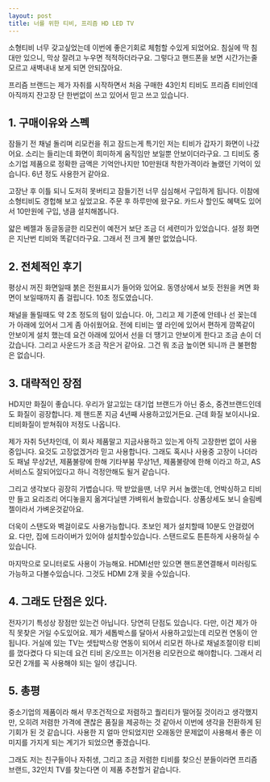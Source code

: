 ```yaml
---
layout: post
title: 너를 위한 티비, 프리즘 HD LED TV
---
```


소형티비 너무 갖고싶었는데 이번에 좋은기회로 체험할 수있게 되었어요.
침실에 딱 침대만 있으니, 막상 잘려고 누우면 적적하더라구요. 그렇다고 핸드폰을 보면 시간가는줄 모르고 새벽내내 보게 되면 안되잖아요.

프리즘 브랜드는 제가 자취를 시작하면서 처음 구매한 43인치 티비도 프리즘 티비인데 아직까지 잔고장 단 한번없이 쓰고 있어서 믿고 쓰고 있습니다.



<h2>1. 구매이유와 스펙</h2>
잠들기 전 채널 돌리며 리모컨을 쥐고 잠드는게 특기인 저는 티비가 갑자기 화면이 나갔어요. 소리는 들리는데 화면이 희미하게 움직임만 보일뿐 안보이더라구요. 그 티비도 중소기업 제품으로 정확한 금액은 기억안나지만 10만원대 착한가격이라 놀랬던 기억이 있습니다. 6년 정도 사용한거 같아요.

고장난 후 이틀 되니 도저히 못버티고 잠들기전 너무 심심해서 구입하게 됩니다. 이참에 소형티비도 경헙해 보고 싶었고요. 주문 후 하루만에 왔구요. 카드사 할인도 혜택도 있어서 10만원에 구입, 냉큼 설치해봅니다.

얇은 베젤과 동글동글한 리모컨이 예전거 보단 조금 더 세련미가 있었습니다. 설정 화면은 지난번 티비와 똑같더라구요. 그래서 전 크게 불만 없었습니다.



<h2>2. 전체적인 후기</h2>
평상시 꺼진 화면일때 붉은 전원표시가 들어와 있어요. 동영상에서 보듯 전원을 켜면 화면이 보일때까지 좀 걸립니다. 10초 정도였습니다.

채널을 돌릴때도 약 2초 정도의 텀이 있습니다. 아, 그리고 제 기준에 안테나 선 꽂는데가 아래에 있어서 그게 좀 아쉬웠어요.
전에 티비는 옆 라인에 있어서 편하게 깜쪽같이 안보이게 설치 했는데 요건 아래에 있어서 선을 더 땡기고 안보이게 한다고
조금 손이 더 갔습니다. 그리고 사운드가 조금 작은거 같아요. 그건 뭐 조금 높이면 되니까 큰 불편함은 없습니다.



<h2>3. 대략적인 장점</h2>
HD지만 화질이 좋습니다. 우리가 알고있는 대기업 브랜드가 아닌 중소, 중견브랜드인데도 화질이 굉장합니다. 제 핸드폰 지금 4년째 사용하고있거든요. 근데 화질 보이시나요. 티비화질이 받쳐줘야 저정도 나옵니다.

제가 자취 5년차인데, 이 회사 제품말고 지금사용하고 있는게 아직 고장한번 없이 사용중입니다.
요것도 고장없겠거라 믿고 사용합니다. 그래도 혹시나 사용중 고장이 나더라도 패널 무상2년, 제품불량에 한해
기타부붐 무상1년, 제품불량에 한해 이라고 하고, AS서비스도 잘되어있다고 하니 걱정안해도 될거 같습니다.

그리고 생각보다 굉장히 가볍습니다. 딱 받았을땐, 너무 커서 놀랬는데, 언박싱하고 티비만 들고 요리조리 어디놓을지 옮겨다닐땐 가벼워서 놀랐습니다. 상품상세도 보니 슬림베젤이라서 가벼운것같아요.

더욱이 스탠도와 벽걸이로도 사용가능합니다. 초보인 제가 설치할때 10분도 안걸렸어요. 다만, 집에 드라이버가 있어야 설치할수있습니다. 스탠드로도 튼튼하게 사용하실 수 있습니다.

마지막으로 모니터로도 사용이 가능해요. HDMI선만 있으면 핸드폰연결해서 미러링도 가능하고 다볼수있습니다. 그것도 HDMI 2개 꽂을 수있습니다.


<h2>4. 그래도 단점은 있다.</h2>
전자기기 특성상 장점만 있는건 아닙니다. 당연히 단점도 있습니다. 다만, 이건 제가 아직 못찾은 거일 수도있어요.
제가 세톱박스를 달아서 사용하고있는데 리모컨 연동이 안됩니다. 거실에 있는 TV는 셋탑박스랑 연동이 되어서 리모컨 하나로 채널조절이랑 티비를 껐다켰다 다 되는데 요건 티비 온/오프는 이거전용 리모컨으로 해야합니다. 그래서 리모컨 2개를 꼭 사용해야 되는 일이 생깁니다.



<h2>5. 총평</h2>
중소기업의 제품이라 해서 무조건적으로 저렴하고 퀄리티가 떨어질 것이라고 생각했지만, 오히려 저렴한 가격에 괜찮은 품질을 제공하는 것 같아서 이번에 생각을 전환하게 된 기회가 된 것 같습니다. 사용한 지 얼마 안되었지만 오래동안 문제없이 사용해서 좋은 이미지를 가지게 되는 계기가 되었으면 좋겠습니다. 

그래도 저는 친구들이나 자취생, 그리고 조금 저렴한 티비를 찾으신 분들이라면 프리즘 브랜드, 32인치 TV를 찾는다면 이 제품 추천할거 같습니다.